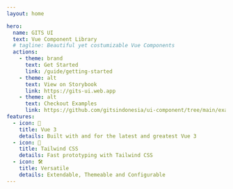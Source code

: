 ```yaml
---
layout: home

hero:
  name: GITS UI
  text: Vue Component Library
  # tagline: Beautiful yet costumizable Vue Components
  actions:
    - theme: brand
      text: Get Started
      link: /guide/getting-started
    - theme: alt
      text: View on Storybook
      link: https://gits-ui.web.app
    - theme: alt
      text: Checkout Examples
      link: https://github.com/gitsindonesia/ui-component/tree/main/examples
features:
  - icon: 🖖
    title: Vue 3
    details: Built with and for the latest and greatest Vue 3
  - icon: 💨
    title: Tailwind CSS
    details: Fast prototyping with Tailwind CSS
  - icon: 🛠️
    title: Versatile
    details: Extendable, Themeable and Configurable
---
```

